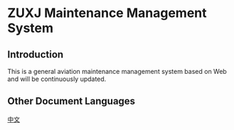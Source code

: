 # ZUXJ Maintenance Management System
## Introduction
This is a general aviation maintenance management system based on Web and will be continuously updated.
## Other Document Languages
[中文](./docs/README_zh.md)